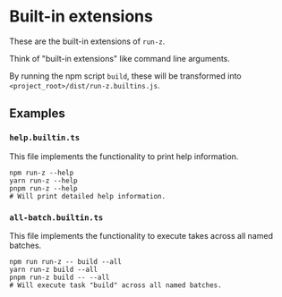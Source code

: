 # Built-in extensions

These are the built-in extensions of `run-z`.

Think of "built-in extensions" like command line arguments.

By running the npm script `build`, these will be transformed into `<project_root>/dist/run-z.builtins.js`.

## Examples

### `help.builtin.ts`

This file implements the functionality to print help information.

```shell
npm run-z --help
yarn run-z --help
pnpm run-z --help
# Will print detailed help information.
```

### `all-batch.builtin.ts`

This file implements the functionality to execute takes across all named batches.

```shell
npm run run-z -- build --all
yarn run-z build --all
pnpm run-z build -- --all
# Will execute task "build" across all named batches.
```
